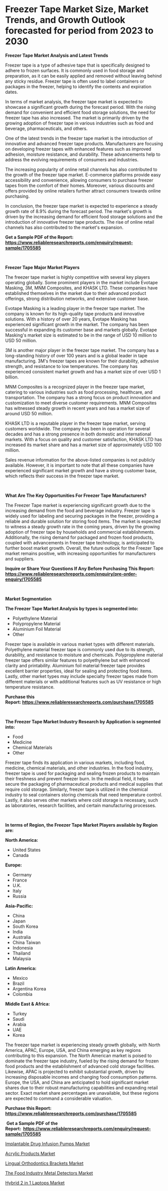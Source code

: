 <p><h1>Freezer Tape Market Size, Market Trends, and Growth Outlook forecasted for period from 2023 to 2030</h1></p><p><strong>Freezer Tape Market Analysis and Latest Trends</strong></p>
<p><p>Freezer tape is a type of adhesive tape that is specifically designed to adhere to frozen surfaces. It is commonly used in food storage and preparation, as it can be easily applied and removed without leaving behind any sticky residue. Freezer tape is often used to label containers or packages in the freezer, helping to identify the contents and expiration dates.</p><p>In terms of market analysis, the freezer tape market is expected to showcase a significant growth during the forecast period. With the rising demand for convenient and efficient food storage solutions, the need for freezer tape has also increased. The market is primarily driven by the growing adoption of freezer tape in various industries such as food and beverage, pharmaceuticals, and others.</p><p>One of the latest trends in the freezer tape market is the introduction of innovative and advanced freezer tape products. Manufacturers are focusing on developing freezer tapes with enhanced features such as improved adhesion, moisture resistance, and durability. These advancements help to address the evolving requirements of consumers and industries.</p><p>The increasing popularity of online retail channels has also contributed to the growth of the freezer tape market. E-commerce platforms provide easy accessibility and convenience, allowing consumers to purchase freezer tapes from the comfort of their homes. Moreover, various discounts and offers provided by online retailers further attract consumers towards online purchasing.</p><p>In conclusion, the freezer tape market is expected to experience a steady growth rate of 8.9% during the forecast period. The market's growth is driven by the increasing demand for efficient food storage solutions and the introduction of innovative freezer tape products. The rise of online retail channels has also contributed to the market's expansion.</p></p>
<p><strong>Get a Sample PDF of the Report:&nbsp; <a href="https://www.reliableresearchreports.com/enquiry/request-sample/1705585">https://www.reliableresearchreports.com/enquiry/request-sample/1705585</a></strong></p>
<p>&nbsp;</p>
<p><strong>Freezer Tape Major Market Players</strong></p>
<p><p>The freezer tape market is highly competitive with several key players operating globally. Some prominent players in the market include Evotape Masking, 3M, MNM Composites, and KHASK LTD. These companies have established themselves in the market due to their advanced product offerings, strong distribution networks, and extensive customer base.</p><p>Evotape Masking is a leading player in the freezer tape market. The company is known for its high-quality tape products and innovative solutions. With a history of over 20 years, Evotape Masking has experienced significant growth in the market. The company has been successful in expanding its customer base and markets globally. Evotape Masking's market size is estimated to be in the range of USD 10 million to USD 50 million.</p><p>3M is another major player in the freezer tape market. The company has a long-standing history of over 100 years and is a global leader in tape manufacturing. 3M's freezer tapes are known for their durability, adhesive strength, and resistance to low temperatures. The company has experienced consistent market growth and has a market size of over USD 1 billion.</p><p>MNM Composites is a recognized player in the freezer tape market, catering to various industries such as food processing, healthcare, and transportation. The company has a strong focus on product innovation and customization to meet diverse customer requirements. MNM Composites has witnessed steady growth in recent years and has a market size of around USD 50 million.</p><p>KHASK LTD is a reputable player in the freezer tape market, serving customers worldwide. The company has been in operation for several decades and has a strong presence in both domestic and international markets. With a focus on quality and customer satisfaction, KHASK LTD has increased its market share and has a market size of approximately USD 100 million.</p><p>Sales revenue information for the above-listed companies is not publicly available. However, it is important to note that all these companies have experienced significant market growth and have a strong customer base, which reflects their success in the freezer tape market.</p></p>
<p>&nbsp;</p>
<p><strong>What Are The Key Opportunities For Freezer Tape Manufacturers?</strong></p>
<p><p>The Freezer Tape market is experiencing significant growth due to the increasing demand from the food and beverage industry. Freezer tape is widely used for labeling and securing packages in the freezer, providing a reliable and durable solution for storing food items. The market is expected to witness a steady growth rate in the coming years, driven by the growing adoption of freezer tape by households and commercial establishments. Additionally, the rising demand for packaged and frozen food products, coupled with advancements in freezer tape technology, is anticipated to further boost market growth. Overall, the future outlook for the Freezer Tape market remains positive, with increasing opportunities for manufacturers and suppliers.</p></p>
<p><strong>Inquire or Share Your Questions If Any Before Purchasing This Report: <a href="https://www.reliableresearchreports.com/enquiry/pre-order-enquiry/1705585">https://www.reliableresearchreports.com/enquiry/pre-order-enquiry/1705585</a></strong></p>
<p>&nbsp;</p>
<p><strong>Market Segmentation</strong></p>
<p><strong>The Freezer Tape Market Analysis by types is segmented into:</strong></p>
<p><ul><li>Polyethylene Material</li><li>Polypropylene Material</li><li>Aluminium Foil Material</li><li>Other</li></ul></p>
<p><p>Freezer tape is available in various market types with different materials. Polyethylene material freezer tape is commonly used due to its strength, durability, and resistance to moisture and chemicals. Polypropylene material freezer tape offers similar features to polyethylene but with enhanced clarity and printability. Aluminium foil material freezer tape provides excellent barrier properties, ideal for sealing and protecting food items. Lastly, other market types may include specialty freezer tapes made from different materials or with additional features such as UV resistance or high temperature resistance.</p></p>
<p><strong>Purchase this Report:&nbsp;<a href="https://www.reliableresearchreports.com/purchase/1705585">https://www.reliableresearchreports.com/purchase/1705585</a></strong></p>
<p>&nbsp;</p>
<p><strong>The Freezer Tape Market Industry Research by Application is segmented into:</strong></p>
<p><ul><li>Food</li><li>Medicine</li><li>Chemical Materials</li><li>Other</li></ul></p>
<p><p>Freezer tape finds its application in various markets, including food, medicine, chemical materials, and other industries. In the food industry, freezer tape is used for packaging and sealing frozen products to maintain their freshness and prevent freezer burn. In the medical field, it helps secure the packaging of pharmaceutical products and medical supplies that require cold storage. Similarly, freezer tape is utilized in the chemical industry to seal containers storing chemicals that need temperature control. Lastly, it also serves other markets where cold storage is necessary, such as laboratories, research facilities, and certain manufacturing processes.</p></p>
<p>&nbsp;</p>
<p><strong>In terms of Region, the Freezer Tape Market Players available by Region are:</strong></p>
<p>
    <p> <strong> North America: </strong>
        <ul>
            <li>United States</li>
            <li>Canada</li>
        </ul>
        </p> 
    <p> <strong> Europe: </strong>
        <ul>
            <li>Germany</li>
            <li>France</li>
            <li>U.K.</li>
            <li>Italy</li>
            <li>Russia</li>
        </ul>
        </p> 
    <p> <strong> Asia-Pacific: </strong>
        <ul>
            <li>China</li>
            <li>Japan</li>
            <li>South Korea</li>
            <li>India</li>
            <li>Australia</li>
            <li>China Taiwan</li>
            <li>Indonesia</li>
            <li>Thailand</li>
            <li>Malaysia</li>
        </ul>
        </p> 
    <p> <strong> Latin America: </strong>
        <ul>
            <li>Mexico</li>
            <li>Brazil</li>
            <li>Argentina Korea</li>
            <li>Colombia</li>
        </ul>
        </p> 
    <p> <strong> Middle East & Africa: </strong>
        <ul>
            <li>Turkey</li>
            <li>Saudi</li>
            <li>Arabia</li>
            <li>UAE</li>
            <li>Korea</li>
        </ul>
    </p>
    </p>
<p><p>The freezer tape market is experiencing steady growth globally, with North America, APAC, Europe, USA, and China emerging as key regions contributing to this expansion. The North American market is poised to dominate the freezer tape industry, fueled by the rising demand for frozen food products and the establishment of advanced cold storage facilities. Likewise, APAC is projected to exhibit substantial growth, driven by increasing disposable incomes and changing food consumption patterns. Europe, the USA, and China are anticipated to hold significant market shares due to their robust manufacturing capabilities and expanding retail sector. Exact market share percentages are unavailable, but these regions are expected to command a considerable valuation.</p></p>
<p><strong>Purchase this Report: <a href="https://www.reliableresearchreports.com/purchase/1705585">https://www.reliableresearchreports.com/purchase/1705585</a></strong></p>
<p>&nbsp;<strong>Get a Sample PDF of the Report:&nbsp;&nbsp;<a href="https://www.reliableresearchreports.com/enquiry/request-sample/1705585">https://www.reliableresearchreports.com/enquiry/request-sample/1705585</a></strong></p>
<p><strong></strong></p>
<p><p><a href="https://www.linkedin.com/pulse/implantable-drug-infusion-pumps-market-challenges-opportunities-q6vae/">Implantable Drug Infusion Pumps Market</a></p><p><a href="https://github.com/ambrozg/Market-Research-Report-List-1/blob/main/acrylic-products-market.md">Acrylic Products Market</a></p><p><a href="https://medium.com/@dylangilbert65/lingual-orthodontics-brackets-market-share-evolution-and-market-growth-trends-2023-2030-33062ba8deaa">Lingual Orthodontics Brackets Market</a></p><p><a href="https://medium.com/@randyrose31/the-food-industry-metal-detectors-market-trends-forecast-and-competitive-analysis-to-2030-ba335a38c4c0">The Food Industry Metal Detectors Market</a></p><p><a href="https://www.linkedin.com/pulse/hybrid-2-1-laptops-market-research-report-provides-thorough-4tize/">Hybrid 2 in 1 Laptops Market</a></p></p>
